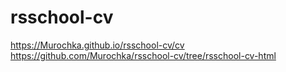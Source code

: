 # rsschool-cv
https://Murochka.github.io/rsschool-cv/cv
https://github.com/Murochka/rsschool-cv/tree/rsschool-cv-html

